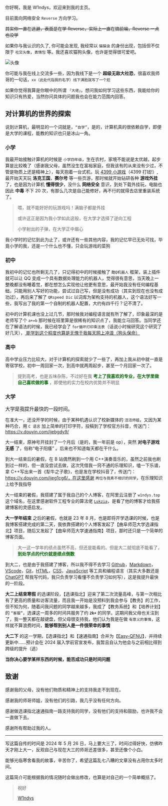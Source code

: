 你好啊，我是 W1ndys，欢迎来到我的主页。

目前面向网络安全 `Reverse` 方向学习。

~~其实你一直在逃避，表面是在学 Reverse，实际上一直在搞前端，Reverse 一点也没学~~

如果你与我认识的久了, 你可能会发现, 我经常以 `猫猫虫` 的身份出现，包括但不仅限于 `社交头像`，`表情包` 等。我还喜欢猫狗头像，也许是觉得很可爱吧。

![头像](https://avatars.githubusercontent.com/u/109416673?s=88)

你可能与我在线上交流多一些，因为我线下是一个 **超级无敌大社恐**，很喜欢我师哥的一句话，`xx（此处代指我的名字）线下满脸就写了一个尬`

如果你觉得我算是你眼中的所谓 `「大佬」`，想问我如何学习这些东西，我能给你的知识只有热爱，当然你问具体的问题我也会在能力范围内回答。

## 对计算机的世界的探索

说到计算机，最明显的一个词就是，`“自学”`，是的，计算机真的很依赖自学，即便是大学的课程，能教的知识也只是冰山一角。

### 小学

我最开始接触计算机的时候是 `小学四年级`，生在农村，家境不能说是太优越，起步算是比较晚了（感谢我父母，虽然没生在富裕家庭，但我该有的从来没有少过，不管是物质上还是精神上），每天抱着一台式机，玩 [4399 小游戏](https://www.4399.com/)（4399 打钱!）, 最开始天天玩 **洛克王国**，**赛尔号** 等一些页游，那时候就开始钻研各种 **游戏外挂** 了，也是因为计算机 **懂得很少**，没什么 **网络安全** 意识，到处下载外挂玩，电脑也因此 **中毒** 不下 20 次，有那么几次是自己能修好，再不行的就得去店里重装系统了。

> 喂，就不能好好的玩游戏吗！满脑子都是外挂
>
> 或许这正是因为我小学如此这般，在大学才选择了逆向工程
>
> 小学射出的子弹，在大学正中眉心

我小学时的记忆到此为止了，或许还有一些其他内容，我的记忆早已无处可找，毕竟小学的我，还是一个什么也不懂，只会玩游戏的菜狗

### 初中

我初中的记忆也所剩无几了，只记得初中的时候接触了 `酷Q机器人` 框架，装上插件就可以让 QQ 变成一个具有数据处理能力的机器人，觉得很有意思，当天晚上一整晚都没有睡着觉，都在想怎么实现他让他更有意思，最开始我没有任何编程基础，只能用别人写好的功能，尝试过自己写，但是没有成功（其实到现在也没有成功过），再后来了解了 `QRspeed Dic` 以词库为架构支持的机器人，这个语法好写一些，我写出了我的第一个自制的机器人配置，大约有四千行？记不清了。

初中的计算机课也没上过几节，那时候我对编程语言就有所了解了，印象最深的是老师写了个 `a+=b` 那时候在班里算是很稀有的知识点了，我能立马回答。当同学还在了解语法的时候，我已经学会了 `for循环打印乘法表`（话说小时候研究这个研究了好几天），<u> 能学到这个程度也算是无愧于我每天网上冲浪（狗头保命）</u>

### 高中

高中学业压力比较大，对于计算机的探索就少了一些了，再加上我从初中就一直是寄宿学校，初中一周回家一次，到高中就两周起步，甚至一个月回家一次了。

> 提到高考，也是五味杂陈，不过好在我 <span style="color:#006600;"> **考上了我喜欢的专业，在大学里做自己喜欢做的事** </span>，即使他的实力在校内优势并不明显

### 大学

<span style="font-size:1.1em;"> 大学是我提升最快的一段时间。</span>

在准大一，还没开学的时候，由于某种机遇认识了校新媒体的 `涪涪师姐`，又因为某种巧合，用 `C 语言` 加上简单的打印字符，投稿到了学校官方抖音，传送门： https://v.douyin.com/ijebgdy9/ 

大一结束，原神号开挂封了一个月后（是的，我一年前是 op），突然 **对电子游戏无感** 了，俗称“电子阳痿” 。后来也不知道每天都在干什么。

到大一结束后的暑假，在 B 站偶然刷到一个用 C++演奏音乐的，虽然之前我也刷到过一样的，但一直没尝试去做，这次凭借我一窍不通的乐理知识，嗑一下乐谱，拿 C++写出来一首《犁牛之子歌》，也是发在学校抖音了，传送门：https://v.douyin.com/ijeg1cg6/，在这里感谢 `两位与我素不相识的同学`，在乐理知识上给予我指导

大一结束的暑假，我搭建了属于我自己的个人博客，在阿里云注册了 `w1ndys.top` 这个域名，在这里感谢软件工程专业的算法佬 [`Lukzia`](http://lukzia.me)，是看了他的博客才给我搭建博客的灵感启发。

**大一学年结束** 之后的暑假，也就是 23 年 8 月，也是即将开学选课的时候，也是我博客搭建完成的第二天，我依靠搭建的个人博客发起了【曲阜师范大学选课指北】项目，随后又发起了【曲阜师范大学速通指南】项目，那时还只是一个简单的博客页面。

> 大一这一学年的绩点虽然不高，但还是能看的。但是大二就彻底不能看了，<span style="color:#006600;"> **到处学点的代价就是绩点倒数** </span>
>

到大二，也是由于我搭建了博客，所以我不得不去学习 [Github](https://github.com/)，[Markdown](https://markdown.com.cn/)，[VScode](https://code.visualstudio.com/)，[Git](https://git-scm.com/)，[HTML](https://developer.mozilla.org/zh-CN/docs/Web/HTML)，[CSS](https://developer.mozilla.org/zh-CN/docs/Web/CSS)，[JavaScript](https://developer.mozilla.org/zh-CN/docs/Web/JavaScript) 等工具和编程语言（其实大多数还是 [ChatGPT](https://chatgpt.com/) 帮我写代码，我只负责学习看懂不负责学习如何写），这是我提升最快的一阶段。

**大二上结束寒假** 的选课阶段，【选课指北】迎来了第二次流量高峰，与第一次相比有了更高的质量和访客流量，而且我一开始是没预料到我会参与【教务】的工作，但不知为何，随着问我问题的同学越来越多，我成了【教务系统】和【培养计划】的 `“客服”`，选课这一周多的时间共服务了约 **`2k+`** 的同学。这期间我父母也关注到了，我一整天都在敲键盘，但父母很支持我，他们认为我是在做 `有意义的事情`，这样就不算浪费时间，**能够帮到别人是一件很荣幸的事情**

**大二下** 的这一学期，【选课指北】和【速通指南】合并为【[Easy-QFNU](https://easy-qfnu.top/)】，并持续更新中……预计会在 2024 届入学前官宣发布，我暂且自认为他会与之前相比得到跨级的提升（逃）

**当你决心要学某样东西的时候，能否成功只是时间问题**

## 致谢

感谢我的父母，没有他们物质和精神上的支持我走不到现在。

感谢我的师哥师姐，没有他们的引路，我几乎没有任何方向。

感谢做选课指北速通指南一路支持我的同学，没有他们的支持和鼓励，也许我不会一直做下去。

感谢所有帮助过我的人。

---



写这篇自传的时间是 2024 年 5 月 26 日，马上要大三了，时间过得好快，仿佛昨天才刚上大一，反观自己与现在大三的师哥还差很多，甚至还像个小白。



能够光临寒舍看我的故事，辛苦你了，希望这篇乱七八糟的文章没有占用你太多时间。

这篇简介可能根据我的情况随时会做出修改，也算是对自己的一个简单概括了。



> 祝好
>
> [W1ndys](https://w1ndys.top/)
